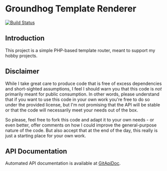 # Groundhog Template Renderer
[![Build Status](https://secure.travis-ci.org/triplepoint/groundhog-template-renderer.png)](http://travis-ci.org/triplepoint/groundhog-template-renderer)

## Introduction
This project is a simple PHP-based template router, meant to support my hobby projects.  

## Disclaimer
While I take great care to produce code that is free of excess dependencies and short-sighted assumptions, I feel I should warn you
that this code is *not* primarily meant for public consumption.  In other words, please understand that if you want to use this code
in your own work you're free to do so under the provided license, but I'm not promising that the API will be stable or that the code 
will necessarily meet your needs out of the box.

So please, feel free to fork this code and adapt it to your own needs - or even better, offer comments on how I could improve the 
general-purpose nature of the code.  But also accept that at the end of the day, this really is just a starting place for your own work. 

## API Documentation
Automated API documentation is available at [GitApiDoc](http://gitapidoc.com/api/triplepoint/groundhog-template-renderer/).
